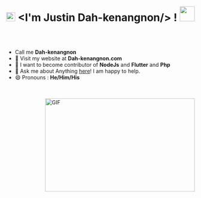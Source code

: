 <h1 align="center">
  <a target="_blank">
    <img src="https://github.com/JayantGoel001/JayantGoel001/blob/master/GIF/Earth.gif" width="24px" style="max-width:100%;">
  </a>
&lt;I'm Justin Dah-kenangnon/&gt; !
    <img src="https://github.com/JayantGoel001/JayantGoel001/blob/master/GIF/Hi.gif" width="40px" />
</h1>

<br/>
<br/>



- Call me **Dah-kenangnon**
- 🔭 Visit my website  at **Dah-kenangnon.com**
- 👯 I want to become contributor of **NodeJs** and **Flutter**  and **Php**
- 💬 Ask me about Anything [here](https://github.com/Dahkenangnon/Dahkenangnon/issues/)! I am happy to help.
- 😄 Pronouns : **He/Him/His**
<br/>
<br/>
  <img align="right" height="250" width="400" alt="GIF" src="https://pbs.twimg.com/profile_banners/1254550764489506818/1652358682/1080x360">
